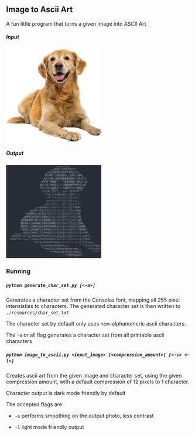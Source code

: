 ## Image to Ascii Art

A fun little program that turns a given image into ASCII Art 

##### Input 

<img src='./resources/dog.png' width=260 height=255 />


##### Output 

<img src='./resources/dog_ascii.png' width=260 height=255 />


### Running

##### `python generate_char_set.py [<-a>]`

Generates a character set from the Consolas font, mapping all 255 pixel intensisties to characters. 
The generated character set is then written to `./resources/char_set.txt`

The character set by default only uses non-alphanumeric ascii characters. 

The `-a` or all flag generates a character set from all printable ascii characters 


##### `python image_to_ascii.py <input_image> [<compression_amount>] [<-s> <-l>]`

Creates ascii art from the given image and character set, using the given compression amount, with a default compression of 12 pixels to 1 character. 

Character output is dark mode friendly by default

The accepted flags are:

* `-s` performs smoothing on the output photo, less contrast 

* `-l` light mode friendly output 
